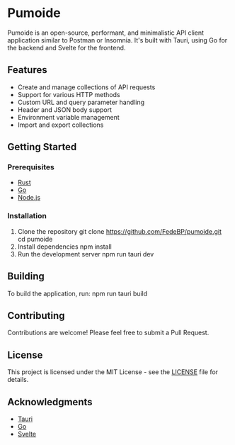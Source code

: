 # Pumoide

Pumoide is an open-source, performant, and minimalistic API client application similar to Postman or Insomnia. It's built with Tauri, using Go for the backend and Svelte for the frontend.

## Features

- Create and manage collections of API requests
- Support for various HTTP methods
- Custom URL and query parameter handling
- Header and JSON body support
- Environment variable management
- Import and export collections

## Getting Started

### Prerequisites

- [Rust](https://www.rust-lang.org/)
- [Go](https://golang.org/)
- [Node.js](https://nodejs.org/)

### Installation

1. Clone the repository
git clone https://github.com/FedeBP/pumoide.git
cd pumoide
2. Install dependencies
npm install
3. Run the development server
npm run tauri dev

## Building

To build the application, run:
npm run tauri build

## Contributing

Contributions are welcome! Please feel free to submit a Pull Request.

## License

This project is licensed under the MIT License - see the [LICENSE](LICENSE) file for details.

## Acknowledgments

- [Tauri](https://tauri.app/)
- [Go](https://golang.org/)
- [Svelte](https://svelte.dev/)
